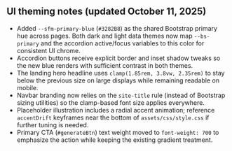 ## UI theming notes (updated October 11, 2025)

- Added `--sfm-primary-blue` (`#3282B8`) as the shared Bootstrap primary hue across pages. Both dark and light data themes now map `--bs-primary` and the accordion active/focus variables to this color for consistent UI chrome.
- Accordion buttons receive explicit border and inset shadow tweaks so the new blue renders with sufficient contrast in both themes.
- The landing hero headline uses `clamp(1.85rem, 3.8vw, 2.35rem)` to stay below the previous size on large displays while remaining readable on mobile.
- Navbar branding now relies on the `site-title` rule (instead of Bootstrap sizing utilities) so the clamp-based font size applies everywhere.
- Placeholder illustration includes a radial accent animation; reference `accentDrift` keyframes near the bottom of `assets/css/style.css` if further tuning is needed.
- Primary CTA (`#generateBtn`) text weight moved to `font-weight: 700` to emphasize the action while keeping the existing gradient treatment.
